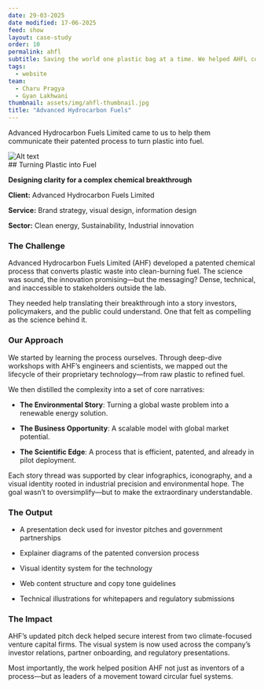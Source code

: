 ```yaml
---
date: 29-03-2025
date modified: 17-06-2025
feed: show
layout: case-study
order: 10
permalink: ahfl
subtitle: Saving the world one plastic bag at a time. We helped AHFL communicate their patented process to turn plastic into fuel.
tags:
  - website
team:
  - Charu Pragya
  - Gyan Lakhwani
thumbnail: assets/img/ahfl-thumbnail.jpg
title: "Advanced Hydrocarbon Fuels"
---
```


Advanced Hydrocarbon Fuels Limited came to us to help them communicate their patented process to turn plastic into fuel.

<div class="img-grid">
<img src="../assets/img/AHFL-Horiz-Mono.png" alt="Alt text">
</div>
## Turning Plastic into Fuel

**Designing clarity for a complex chemical breakthrough**

**Client:** Advanced Hydrocarbon Fuels Limited

**Service:** Brand strategy, visual design, information design

**Sector:** Clean energy, Sustainability, Industrial innovation

### The Challenge

Advanced Hydrocarbon Fuels Limited (AHF) developed a patented chemical process that converts plastic waste into clean-burning fuel. The science was sound, the innovation promising—but the messaging? Dense, technical, and inaccessible to stakeholders outside the lab.

They needed help translating their breakthrough into a story investors, policymakers, and the public could understand. One that felt as compelling as the science behind it.

### Our Approach

We started by learning the process ourselves. Through deep-dive workshops with AHF’s engineers and scientists, we mapped out the lifecycle of their proprietary technology—from raw plastic to refined fuel.

We then distilled the complexity into a set of core narratives:

- **The Environmental Story**: Turning a global waste problem into a renewable energy solution.

- **The Business Opportunity**: A scalable model with global market potential.

- **The Scientific Edge**: A process that is efficient, patented, and already in pilot deployment.

Each story thread was supported by clear infographics, iconography, and a visual identity rooted in industrial precision and environmental hope. The goal wasn’t to oversimplify—but to make the extraordinary understandable.

### The Output

- A presentation deck used for investor pitches and government partnerships

- Explainer diagrams of the patented conversion process

- Visual identity system for the technology

- Web content structure and copy tone guidelines

- Technical illustrations for whitepapers and regulatory submissions

### The Impact

AHF’s updated pitch deck helped secure interest from two climate-focused venture capital firms. The visual system is now used across the company’s investor relations, partner onboarding, and regulatory presentations.

Most importantly, the work helped position AHF not just as inventors of a process—but as leaders of a movement toward circular fuel systems.
